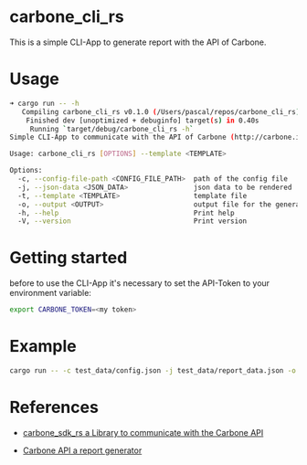 # carbone_cli_rs

This is a simple CLI-App to generate report with the API of Carbone.

# Usage

```bash
➜ cargo run -- -h
   Compiling carbone_cli_rs v0.1.0 (/Users/pascal/repos/carbone_cli_rs)
    Finished dev [unoptimized + debuginfo] target(s) in 0.40s
     Running `target/debug/carbone_cli_rs -h`
Simple CLI-App to communicate with the API of Carbone (http://carbone.io)

Usage: carbone_cli_rs [OPTIONS] --template <TEMPLATE>

Options:
  -c, --config-file-path <CONFIG_FILE_PATH>  path of the config file
  -j, --json-data <JSON_DATA>                json data to be rendered
  -t, --template <TEMPLATE>                  template file
  -o, --output <OUTPUT>                      output file for the generated report
  -h, --help                                 Print help
  -V, --version                              Print version
```

# Getting started

before to use the CLI-App it's necessary to set the API-Token to your environment variable:

```bash
export CARBONE_TOKEN=<my token>
```

# Example

```bash
cargo run -- -c test_data/config.json -j test_data/report_data.json -o new_report.pdf -t test_data/template.test.odt
```

# References

- [carbone_sdk_rs a Library to communicate with the Carbone API](https://github.com/pascal-chenevas/carbone_sdk_rs)

- [Carbone API a report generator](https://carbone.io)
